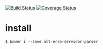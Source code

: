 [![Build Status](https://secure.travis-ci.org/dsn-nimbus/alt-erro-servidor-parser.png?branch=master)](https://travis-ci.org/dsn-nimbus/alt-erro-servidor-parser)
[![Coverage Status](https://coveralls.io/repos/dsn-nimbus/alt-erro-servidor-parser/badge.svg?branch=master&service=github)](https://coveralls.io/r/dsn-nimbus/alt-erro-servidor-parser/?branch=master)

# install

```shell
$ bower i --save alt-erro-servidor-parser
```
